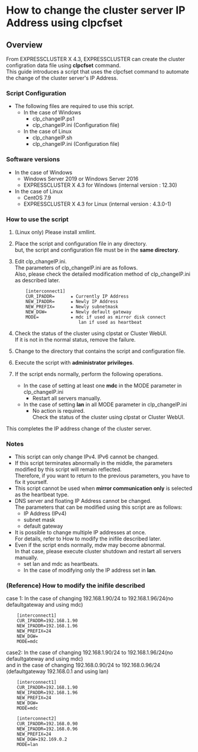 # How to change the cluster server IP Address using clpcfset

## Overview
From EXPRESSCLUSTER X 4.3, EXPRESSCLUSTER can create the cluster configration data file using **clpcfset** command.  
This guide introduces a script that uses the clpcfset command to automate the change of the cluster server's IP Address.

### Script Configuration
- The following files are required to use this script.
     - In the case of Windows
         - clp_changeIP.ps1
         - clp_changeIP.ini (Configuration file)
     - In the case of Linux
         - clp_changeIP.sh
         - clp_changeIP.ini (Configuration file)

### Software versions
 - In the case of Windows
     - Windows Server 2019 or Windows Server 2016
     - EXPRESSCLUSTER X 4.3 for Windows (internal version : 12.30)
 - In the case of Linux
     - CentOS 7.9
     - EXPRESSCLUSTER X 4.3 for Linux (internal version : 4.3.0-1)

### How to use the script
1. (Linux only) Please install xmllint.
1. Place the script and configuration file in any directory.  
but, the script and configuration file must be in the **same directory**.
1. Edit clp_changeIP.ini.  
The parameters of clp_changeIP.ini are as follows.  
Also, please check the detailed modification method of clp_changeIP.ini as described later.
	```
		[interconnect1]
		CUR_IPADDR=      ★ Currently IP Address
		NEW_IPADDR=      ★ Newly IP Address
		NEW_PREFIX=      ★ Newly subnetmask
		NEW_DGW=         ★ Newly default gateway
		MODE=            ★ mdc if used as mirror disk connect
		                    lan if used as heartbeat
	```

1. Check the status of the cluster using clpstat or Cluster WebUI.  
If it is not in the normal status, remove the failure. 

1. Change to the directory that contains the script and configuration file.

1. Execute the script with **administrator privileges**.

1. If the script ends normally, perform the following operations.
     - In the case of setting at least one **mdc** in the MODE parameter in clp_changeIP.ini
         - Restart all servers manually.
     - In the case of setting **lan** in all MODE parameter in clp_changeIP.ini
         - No action is required.  
           Check the status of the cluster using clpstat or Cluster WebUI.

This completes the IP address change of the cluster server.

### Notes
- This script can only change IPv4. IPv6 cannot be changed.
- If this script terminates abnormally in the middle, the parameters modified by this script will remain reflected.  
Therefore, if you want to return to the previous parameters, you have to fix it yourself.
- This script cannot be used when **mirror communication only** is selected as the heartbeat type.
- DNS server and floating IP Address cannot be changed.  
  The parameters that can be modified using this script are as follows:
     - IP Address (IPv4)
     - subnet mask
     - default gateway
- It is possible to change multiple IP addresses at once.  
  For details, refer to How to modify the inifile described later.
- Even if the script ends normally, mdw may become abnormal.  
  In that case, please execute cluster shutdown and restart all servers manually.
     - set lan and mdc as heartbeats.
     - In the case of modifying only the IP address set in **lan**.

### (Reference) How to modify the inifile described
case 1: In the case of changing 192.168.1.90/24 to 192.168.1.96/24(no defaultgateway and using mdc)
```
	[interconnect1]
	CUR_IPADDR=192.168.1.90
	NEW_IPADDR=192.168.1.96
	NEW_PREFIX=24
	NEW_DGW=
	MODE=mdc
```
case2: In the case of changing 192.168.1.90/24 to 192.168.1.96/24(no defaultgateway and using mdc)  
      and in the case of changing 192.168.0.90/24 to 192.168.0.96/24 (defaultgateway 192.168.0.1 and using lan)
```
	[interconnect1]
	CUR_IPADDR=192.168.1.90
	NEW_IPADDR=192.168.1.96
	NEW_PREFIX=24
	NEW_DGW=
	MODE=mdc

	[interconnect2]
	CUR_IPADDR=192.168.0.90
	NEW_IPADDR=192.168.0.96
	NEW_PREFIX=24
	NEW_DGW=192.169.0.2
	MODE=lan
```
